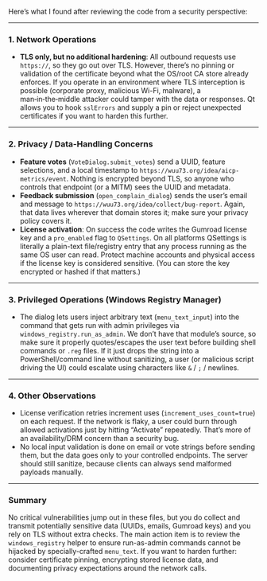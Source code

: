Here’s what I found after reviewing the code from a security perspective:

---

### 1. Network Operations
- **TLS only, but no additional hardening**: All outbound requests use `https://`, so they go out over TLS. However, there’s no pinning or validation of the certificate beyond what the OS/root CA store already enforces. If you operate in an environment where TLS interception is possible (corporate proxy, malicious Wi-Fi, malware), a man‑in‑the‑middle attacker could tamper with the data or responses. Qt allows you to hook `sslErrors` and supply a pin or reject unexpected certificates if you want to harden this further.

---

### 2. Privacy / Data-Handling Concerns
- **Feature votes** (`VoteDialog.submit_votes`) send a UUID, feature selections, and a local timestamp to `https://wuu73.org/idea/aicp-metrics/event`. Nothing is encrypted beyond TLS, so anyone who controls that endpoint (or a MITM) sees the UUID and metadata.
- **Feedback submission** (`open_complain_dialog`) sends the user’s email and message to `https://wuu73.org/idea/collect/bug-report`. Again, that data lives wherever that domain stores it; make sure your privacy policy covers it.
- **License activation**: On success the code writes the Gumroad license key and a `pro_enabled` flag to `QSettings`. On all platforms QSettings is literally a plain-text file/registry entry that any process running as the same OS user can read. Protect machine accounts and physical access if the license key is considered sensitive. (You can store the key encrypted or hashed if that matters.)

---

### 3. Privileged Operations (Windows Registry Manager)
- The dialog lets users inject arbitrary text (`menu_text_input`) into the command that gets run with admin privileges via `windows_registry.run_as_admin`. We don’t have that module’s source, so make sure it properly quotes/escapes the user text before building shell commands or `.reg` files. If it just drops the string into a PowerShell/command line without sanitizing, a user (or malicious script driving the UI) could escalate using characters like `&` / `;` / newlines.

---

### 4. Other Observations
- License verification retries increment uses (`increment_uses_count=true`) on each request. If the network is flaky, a user could burn through allowed activations just by hitting “Activate” repeatedly. That’s more of an availability/DRM concern than a security bug.
- No local input validation is done on email or vote strings before sending them, but the data goes only to your controlled endpoints. The server should still sanitize, because clients can always send malformed payloads manually.

---

### Summary
No critical vulnerabilities jump out in these files, but you do collect and transmit potentially sensitive data (UUIDs, emails, Gumroad keys) and you rely on TLS without extra checks. The main action item is to review the `windows_registry` helper to ensure run-as-admin commands cannot be hijacked by specially-crafted `menu_text`. If you want to harden further: consider certificate pinning, encrypting stored license data, and documenting privacy expectations around the network calls.